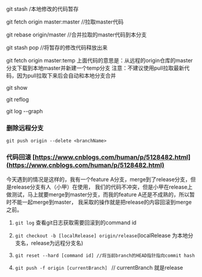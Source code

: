 git stash /本地修改的代码暂存

git fetch origin master:master   //拉取master代码

git rebase origin/master //合并拉取的master代码到本分支

git stash pop //将暂存的修改代码释放出来





git fetch origin master:temp
上面代码的意思是：从远程的origin仓库的master分支下载到本地master并新建一个temp分支
注意：不建议使用pull拉取最新代码，因为pull拉取下来后会自动和本地分支合并

git show

git reflog

git log --graph


### 删除远程分支

`git push origin --delete <branchName>`


### 代码回滚 [https://www.cnblogs.com/human/p/5128482.html](https://www.cnblogs.com/human/p/5128482.html)

今天遇到的情况是这样的，我有一个feature A分支，merge到了release分支，但是release分支有人（小甲）在使用，
我们的代码不冲突，但是小甲在release上做测试，马上就要merge到master分支，而我的feature A还是不成熟的，所以暂时不能一起merge到master，
我采取的操作就是把release的内容回滚到merge之前。
1.  `git log` 查看git日志获取需要回滚到的command id

2. `git checkout -b [localRelease] origin/release`(localRelease 为本地分支名，release为远程分支名)

2. `git reset --hard [command id] //将当前branch的HEAD指针指向commit hash`

3. `git push -f origin [currentBranch] ` // currentBranch 就是release
